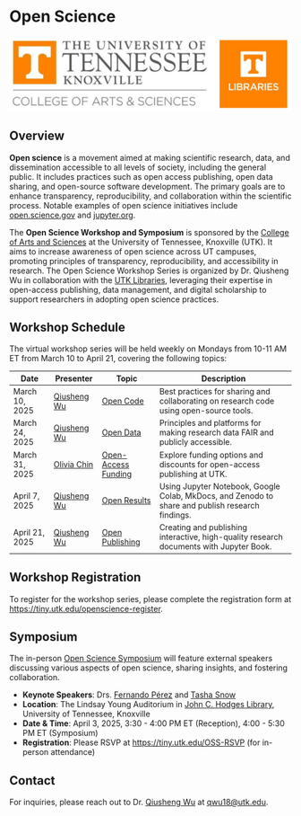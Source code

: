 # Open Science

![](images/header.jpg)

## Overview

**Open science** is a movement aimed at making scientific research, data, and dissemination accessible to all levels of society, including the general public. It includes practices such as open access publishing, open data sharing, and open-source software development. The primary goals are to enhance transparency, reproducibility, and collaboration within the scientific process. Notable examples of open science initiatives include [open.science.gov](https://open.science.gov) and [jupyter.org](https://jupyter.org).

The **Open Science Workshop and Symposium** is sponsored by the [College of Arts and Sciences](https://artsci.utk.edu) at the University of Tennessee, Knoxville (UTK). It aims to increase awareness of open science across UT campuses, promoting principles of transparency, reproducibility, and accessibility in research. The Open Science Workshop Series is organized by Dr. Qiusheng Wu in collaboration with the [UTK Libraries](https://www.lib.utk.edu), leveraging their expertise in open-access publishing, data management, and digital scholarship to support researchers in adopting open science practices.

## Workshop Schedule

The virtual workshop series will be held weekly on Mondays from 10-11 AM ET from March 10 to April 21, covering the following topics:

| Date           | Presenter                                                                                | Topic                                                                     | Description                                                                                      |
| -------------- | ---------------------------------------------------------------------------------------- | ------------------------------------------------------------------------- | ------------------------------------------------------------------------------------------------ |
| March 10, 2025 | [Qiusheng Wu](https://geography.utk.edu/people/instructional-faculty/wu-qiusheng)        | [Open Code](https://openscience.gishub.org/open-code)                     | Best practices for sharing and collaborating on research code using open-source tools.           |
| March 24, 2025 | [Qiusheng Wu](https://geography.utk.edu/people/instructional-faculty/wu-qiusheng)        | [Open Data](https://openscience.gishub.org/open-data)                     | Principles and platforms for making research data FAIR and publicly accessible.                  |
| March 31, 2025 | [Olivia Chin](https://libguides.utk.edu/prf.php?id=c696b1dd-db08-11ee-ad2f-0a92c88187d1) | [Open-Access Funding](https://openscience.gishub.org/open-access-funding) | Explore funding options and discounts for open-access publishing at UTK.                         |
| April 7, 2025  | [Qiusheng Wu](https://geography.utk.edu/people/instructional-faculty/wu-qiusheng)        | [Open Results](https://openscience.gishub.org/open-results)               | Using Jupyter Notebook, Google Colab, MkDocs, and Zenodo to share and publish research findings. |
| April 21, 2025 | [Qiusheng Wu](https://geography.utk.edu/people/instructional-faculty/wu-qiusheng)        | [Open Publishing](https://openscience.gishub.org/open-publishing)         | Creating and publishing interactive, high-quality research documents with Jupyter Book.          |

## Workshop Registration

To register for the workshop series, please complete the registration form at <https://tiny.utk.edu/openscience-register>.

## Symposium

The in-person [Open Science Symposium](https://openscience.gishub.org/open-symposium) will feature external speakers discussing various aspects of open science, sharing insights, and fostering collaboration.

- **Keynote Speakers**: Drs. [Fernando Pérez](https://openscience.gishub.org/open-symposium#dr-fernando-p-rez) and [Tasha Snow](https://openscience.gishub.org/open-symposium#dr-tasha-snow)
- **Location**: The Lindsay Young Auditorium in [John C. Hodges Library](https://maps.utk.edu/?id=314#!m/276034?share), University of Tennessee, Knoxville
- **Date & Time**: April 3, 2025, 3:30 - 4:00 PM ET (Reception), 4:00 - 5:30 PM ET (Symposium)
- **Registration**: Please RSVP at <https://tiny.utk.edu/OSS-RSVP> (for in-person attendance)

## Contact

For inquiries, please reach out to Dr. [Qiusheng Wu](https://geography.utk.edu/people/instructional-faculty/wu-qiusheng) at qwu18@utk.edu.
